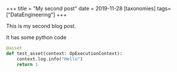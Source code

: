 +++
title = "My second post"
date = 2019-11-28
[taxonomies]
tags=["DataEngineering"]
+++

This is my second blog post.

It has some python code

```python
@asset
def test_asset(context: OpExecutionContext):
    context.log.info("Hello")
    return 1

```
